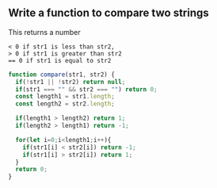 ## Write a function to compare two strings
This returns a number
```
< 0 if str1 is less than str2,
> 0 if str1 is greater than str2
== 0 if str1 is equal to str2
```

```javascript
function compare(str1, str2) {
  if(!str1 || !str2) return null;
  if(str1 === "" && str2 === "") return 0;
  const length1 = str1.length;
  const length2 = str2.length;

  if(length1 > length2) return 1;
  if(length2 > length1) return -1;

  for(let i=0;i<length1;i++){
    if(str1[i] < str2[i]) return -1;
    if(str1[i] > str2[i]) return 1;
  }
  return 0;
}

```